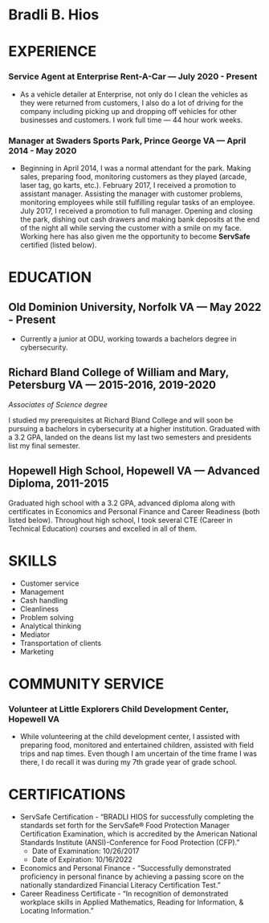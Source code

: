 # Bradli B. Hios

# EXPERIENCE
### Service Agent at Enterprise Rent-A-Car — July 2020 - Present
* As a vehicle detailer at Enterprise, not only do I clean the vehicles as they were returned from customers, I also do a lot of driving for the company including picking up and dropping off vehicles for other businesses and customers. I work full time — 44 hour work weeks.

### Manager at Swaders Sports Park, Prince George VA — April 2014 - May 2020
* Beginning in April 2014, I was a normal attendant for the park. Making sales, preparing food, monitoring customers as they played (arcade, laser tag, go karts, etc.). February 2017, I received a promotion to assistant manager. Assisting the manager with customer problems, monitoring employees while still fulfilling regular tasks of an employee. July 2017, I received a promotion to full manager. Opening and closing the park, dishing out cash drawers and making bank deposits at the end of the night all while serving the customer with a smile on my face. Working here has also given me the opportunity to become **ServSafe** certified (listed below).

# EDUCATION
## Old Dominion University, Norfolk VA — May 2022 - Present
* Currently a junior at ODU, working towards a bachelors degree in cybersecurity.

## Richard Bland College of William and Mary, Petersburg VA — 2015-2016, 2019-2020
*Associates of Science degree*

I studied my prerequisites at Richard Bland College and will soon be pursuing a bachelors in cybersecurity at a higher institution. Graduated with a 3.2 GPA, landed on the deans list my last two semesters and presidents list my final semester.

## Hopewell High School, Hopewell VA — Advanced Diploma, 2011-2015
Graduated high school with a 3.2 GPA, advanced diploma along with certificates in Economics and Personal Finance and Career Readiness (both listed below). Throughout high school, I took several CTE (Career in Technical Education) courses and excelled in all of them.

# SKILLS
* Customer service
* Management
* Cash handling
* Cleanliness
* Problem solving
* Analytical thinking
* Mediator
* Transportation of clients
* Marketing

# COMMUNITY SERVICE
### Volunteer at Little Explorers Child Development Center, Hopewell VA
* While volunteering at the child development center, I assisted with preparing food, monitored and entertained children, assisted with field trips and nap times. Even though I am uncertain of the time frame I was there, I do recall it was during my 7th grade year of grade school.

# CERTIFICATIONS
* ServSafe Certification - “BRADLI HIOS for successfully completing the standards set forth for the ServSafe® Food Protection Manager Certification Examination, which is accredited by the American National Standards Institute (ANSI)-Conference for Food Protection (CFP).”
  + Date of Examination: 10/26/2017
  + Date of Expiration: 10/16/2022
* Economics and Personal Finance - “Successfully demonstrated proficiency in personal finance by achieving a passing score on the nationally standardized Financial Literacy Certification Test.”
* Career Readiness Certificate - “In recognition of demonstrated workplace skills in Applied Mathematics, Reading for Information, & Locating Information.”
